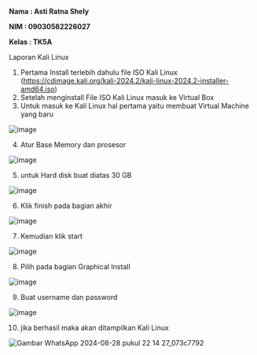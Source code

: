 

**Nama : Asti Ratna Shely**

**NIM : 09030582226027**

**Kelas : TK5A**

Laporan Kali Linux 

1. Pertama Install terlebih dahulu file ISO Kali Linux (https://cdimage.kali.org/kali-2024.2/kali-linux-2024.2-installer-amd64.iso)
2. Setelah menginstall File ISO Kali Linux masuk ke Virtual Box
3. Untuk masuk ke Kali Linux hal pertama yaitu membuat Virtual Machine yang baru 

![image](https://github.com/user-attachments/assets/6fedd171-fe54-42da-917c-8e9ee8d3574c)

4. Atur Base Memory dan prosesor

![image](https://github.com/user-attachments/assets/db2d01ef-d0a8-456b-9343-00b868a581b5)

5. untuk Hard disk buat diatas 30 GB

![image](https://github.com/user-attachments/assets/ee596fdb-c00e-47f6-8716-54105e7bd9b1)

6. Klik finish pada bagian akhir

![image](https://github.com/user-attachments/assets/cf98ca22-f0cd-433a-9f6a-7c1190b68dba)

7. Kemudian klik start

![image](https://github.com/user-attachments/assets/b3dfa3d3-a69a-4243-a9dc-8129dd6734db)

8. Pilih pada bagian Graphical Install

![image](https://github.com/user-attachments/assets/a25f2ccf-c5ad-4276-8609-4d285abb366b)

9. Buat username dan password

![image](https://github.com/user-attachments/assets/ef4a2b28-3c4e-435e-8c17-f8c3fa565f48)

10. jika berhasil maka akan ditampilkan Kali Linux

![Gambar WhatsApp 2024-08-28 pukul 22 14 27_073c7792](https://github.com/user-attachments/assets/f7ed3f85-0408-4a27-b0d5-5cdc790f3865)
